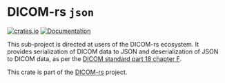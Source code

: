# DICOM-rs `json`

[![crates.io](https://img.shields.io/crates/v/dicom-json.svg)](https://crates.io/crates/dicom-json)
[![Documentation](https://docs.rs/dicom-json/badge.svg)](https://docs.rs/dicom-json)

This sub-project is directed at users of the DICOM-rs ecosystem.
It provides serialization of DICOM data to JSON
and deserialization of JSON to DICOM data,
as per the [DICOM standard part 18 chapter F][1].

[1]: https://dicom.nema.org/medical/dicom/current/output/chtml/part18/chapter_F.html

This crate is part of the [DICOM-rs](https://github.com/Enet4/dicom-rs) project.
